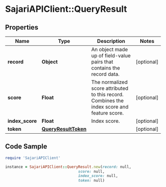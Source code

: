 # SajariAPIClient::QueryResult

## Properties

Name | Type | Description | Notes
------------ | ------------- | ------------- | -------------
**record** | **Object** | An object made up of field-value pairs that contains the record data. | [optional] 
**score** | **Float** | The normalized score attributed to this record. Combines the index score and feature score. | [optional] 
**index_score** | **Float** | Index score. | [optional] 
**token** | [**QueryResultToken**](QueryResultToken.md) |  | [optional] 

## Code Sample

```ruby
require 'SajariAPIClient'

instance = SajariAPIClient::QueryResult.new(record: null,
                                 score: null,
                                 index_score: null,
                                 token: null)
```


